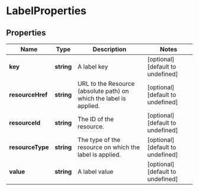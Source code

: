 # LabelProperties

## Properties
| Name | Type | Description | Notes |
| ------------ | ------------- | ------------- | ------------- |
| **key** | **string** | A label key | [optional] [default to undefined] |
| **resourceHref** | **string** | URL to the Resource (absolute path) on which the label is applied. | [optional] [default to undefined] |
| **resourceId** | **string** | The ID of the resource. | [optional] [default to undefined] |
| **resourceType** | **string** | The type of the resource on which the label is applied. | [optional] [default to undefined] |
| **value** | **string** | A label value | [optional] [default to undefined] |


